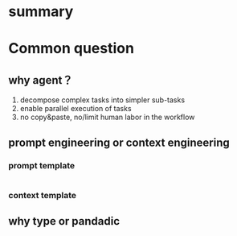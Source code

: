 # summary



# Common question

## why agent？

1. decompose complex tasks into simpler sub-tasks
2. enable parallel execution of tasks
3. no copy&paste, no/limit human labor in the workflow

## prompt engineering or context engineering

### prompt template

```
```
### context template


## why type or pandadic